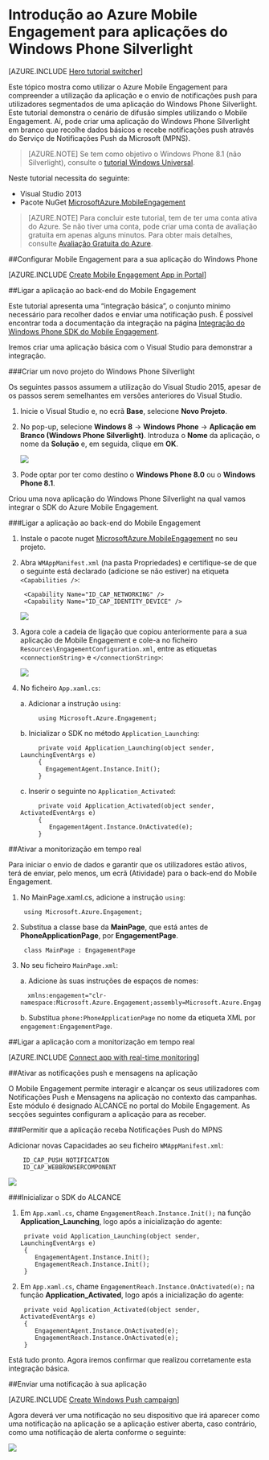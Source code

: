 <properties
    pageTitle="Introdução ao Azure Mobile Engagement para aplicações do Windows Phone Silverlight"
    description="Saiba como utilizar o Azure Mobile Engagement com notificações push e de análise para aplicações do Windows Phone Silverlight."
    services="mobile-engagement"
    documentationCenter="windows"
    authors="piyushjo"
    manager="dwrede"
    editor="" />

<tags
    ms.service="mobile-engagement"
    ms.workload="mobile"
    ms.tgt_pltfrm="mobile-windows-phone"
    ms.devlang="dotnet"
    ms.topic="hero-article"
    ms.date="05/03/2016"
    ms.author="piyushjo" />

# Introdução ao Azure Mobile Engagement para aplicações do Windows Phone Silverlight

[AZURE.INCLUDE [Hero tutorial switcher](../../includes/mobile-engagement-hero-tutorial-switcher.md)]

Este tópico mostra como utilizar o Azure Mobile Engagement para compreender a utilização da aplicação e o envio de notificações push para utilizadores segmentados de uma aplicação do Windows Phone Silverlight.
Este tutorial demonstra o cenário de difusão simples utilizando o Mobile Engagement. Aí, pode criar uma aplicação do Windows Phone Silverlight em branco que recolhe dados básicos e recebe notificações push através do Serviço de Notificações Push da Microsoft (MPNS).

> [AZURE.NOTE] Se tem como objetivo o Windows Phone 8.1 (não Silverlight), consulte o [tutorial Windows Universal](mobile-engagement-windows-store-dotnet-get-started.md).

Neste tutorial necessita do seguinte:

+ Visual Studio 2013
+ Pacote NuGet [MicrosoftAzure.MobileEngagement]

> [AZURE.NOTE] Para concluir este tutorial, tem de ter uma conta ativa do Azure. Se não tiver uma conta, pode criar uma conta de avaliação gratuita em apenas alguns minutos. Para obter mais detalhes, consulte [Avaliação Gratuita do Azure](https://azure.microsoft.com/pricing/free-trial/?WT.mc_id=A0E0E5C02&amp;returnurl=http%3A%2F%2Fazure.microsoft.com%2Fen-us%2Fdocumentation%2Farticles%2Fmobile-engagement-windows-phone-get-started).

##<a id="setup-azme"></a>Configurar Mobile Engagement para a sua aplicação do Windows Phone

[AZURE.INCLUDE [Create Mobile Engagement App in Portal](../../includes/mobile-engagement-create-app-in-portal.md)]

##<a id="connecting-app"></a>Ligar a aplicação ao back-end do Mobile Engagement

Este tutorial apresenta uma “integração básica”, o conjunto mínimo necessário para recolher dados e enviar uma notificação push. É possível encontrar toda a documentação da integração na página [Integração do Windows Phone SDK do Mobile Engagement](mobile-engagement-windows-phone-sdk-overview.md).

Iremos criar uma aplicação básica com o Visual Studio para demonstrar a integração.

###Criar um novo projeto do Windows Phone Silverlight

Os seguintes passos assumem a utilização do Visual Studio 2015, apesar de os passos serem semelhantes em versões anteriores do Visual Studio. 

1. Inicie o Visual Studio e, no ecrã **Base**, selecione **Novo Projeto**.

2. No pop-up, selecione **Windows 8** -> **Windows Phone** -> **Aplicação em Branco (Windows Phone Silverlight)**. Introduza o **Nome** da aplicação, o nome da **Solução** e, em seguida, clique em **OK**.

    ![][1]

3. Pode optar por ter como destino o **Windows Phone 8.0** ou o **Windows Phone 8.1**.

Criou uma nova aplicação do Windows Phone Silverlight na qual vamos integrar o SDK do Azure Mobile Engagement.

###Ligar a aplicação ao back-end do Mobile Engagement

1. Instale o pacote nuget [MicrosoftAzure.MobileEngagement] no seu projeto.

2. Abra `WMAppManifest.xml` (na pasta Propriedades) e certifique-se de que o seguinte está declarado (adicione se não estiver) na etiqueta `<Capabilities />`:

        <Capability Name="ID_CAP_NETWORKING" />
        <Capability Name="ID_CAP_IDENTITY_DEVICE" />

    ![][2]

3. Agora cole a cadeia de ligação que copiou anteriormente para a sua aplicação de Mobile Engagement e cole-a no ficheiro `Resources\EngagementConfiguration.xml`, entre as etiquetas `<connectionString>` e `</connectionString>`:

    ![][3]

4. No ficheiro `App.xaml.cs`:

    a. Adicionar a instrução `using`:

            using Microsoft.Azure.Engagement;

    b. Inicializar o SDK no método `Application_Launching`:

            private void Application_Launching(object sender, LaunchingEventArgs e)
            {
              EngagementAgent.Instance.Init();
            }

    c. Inserir o seguinte no `Application_Activated`:

            private void Application_Activated(object sender, ActivatedEventArgs e)
            {
               EngagementAgent.Instance.OnActivated(e);
            }

##<a id="monitor"></a>Ativar a monitorização em tempo real

Para iniciar o envio de dados e garantir que os utilizadores estão ativos, terá de enviar, pelo menos, um ecrã (Atividade) para o back-end do Mobile Engagement.

1. No MainPage.xaml.cs, adicione a instrução `using`:

        using Microsoft.Azure.Engagement;

2. Substitua a classe base da **MainPage**, que está antes de **PhoneApplicationPage**, por **EngagementPage**.

        class MainPage : EngagementPage 
    
3. No seu ficheiro `MainPage.xml`:

    a. Adicione às suas instruções de espaços de nomes:

         xmlns:engagement="clr-namespace:Microsoft.Azure.Engagement;assembly=Microsoft.Azure.Engagement.EngagementAgent.WP"

    b. Substitua `phone:PhoneApplicationPage` no nome da etiqueta XML por `engagement:EngagementPage`.

##<a id="monitor"></a>Ligar a aplicação com a monitorização em tempo real

[AZURE.INCLUDE [Connect app with real-time monitoring](../../includes/mobile-engagement-connect-app-with-monitor.md)]

##<a id="integrate-push"></a>Ativar as notificações push e mensagens na aplicação

O Mobile Engagement permite interagir e alcançar os seus utilizadores com Notificações Push e Mensagens na aplicação no contexto das campanhas. Este módulo é designado ALCANCE no portal do Mobile Engagement.
As secções seguintes configuram a aplicação para as receber.

###Permitir que a aplicação receba Notificações Push do MPNS

Adicionar novas Capacidades ao seu ficheiro `WMAppManifest.xml`:

        ID_CAP_PUSH_NOTIFICATION
        ID_CAP_WEBBROWSERCOMPONENT

   ![][5]

###Inicializar o SDK do ALCANCE

1. Em `App.xaml.cs`, chame `EngagementReach.Instance.Init();` na função **Application_Launching**, logo após a inicialização do agente:

        private void Application_Launching(object sender, LaunchingEventArgs e)
        {
           EngagementAgent.Instance.Init();
           EngagementReach.Instance.Init();
        }

2. Em `App.xaml.cs`, chame `EngagementReach.Instance.OnActivated(e);` na função **Application_Activated**, logo após a inicialização do agente:

        private void Application_Activated(object sender, ActivatedEventArgs e)
        {
           EngagementAgent.Instance.OnActivated(e);
           EngagementReach.Instance.OnActivated(e);
        }

Está tudo pronto. Agora iremos confirmar que realizou corretamente esta integração básica.

##<a id="send"></a>Enviar uma notificação à sua aplicação

[AZURE.INCLUDE [Create Windows Push campaign](../../includes/mobile-engagement-windows-push-campaign.md)]

Agora deverá ver uma notificação no seu dispositivo que irá aparecer como uma notificação na aplicação se a aplicação estiver aberta, caso contrário, como uma notificação de alerta conforme o seguinte: 

![][6]

<!-- URLs. -->
[MicrosoftAzure.MobileEngagement]: http://go.microsoft.com/?linkid=9874664
[Documentação do Windows Phone SDK do Mobile Engagement]: ../mobile-engagement-windows-phone-integrate-engagement/

<!-- Images. -->
[1]: ./media/mobile-engagement-windows-phone-get-started/project-properties.png
[2]: ./media/mobile-engagement-windows-phone-get-started/wmappmanifest-capabilities.png
[3]: ./media/mobile-engagement-windows-phone-get-started/add-connection-string.png
[5]: ./media/mobile-engagement-windows-phone-get-started/reach-capabilities.png
[6]: ./media/mobile-engagement-windows-phone-get-started/push-screenshot.png



<!--HONumber=Jun16_HO2-->


